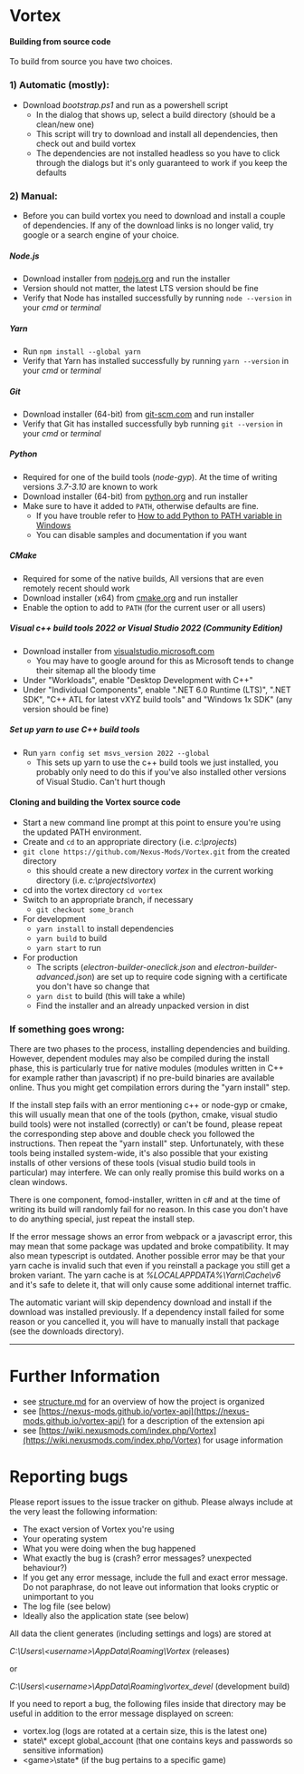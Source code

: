 # Vortex

#### Building from source code

To build from source you have two choices.
### 1) Automatic (mostly):
- Download _bootstrap.ps1_ and run as a powershell script
  - In the dialog that shows up, select a build directory (should be a clean/new one)
  - This script will try to download and install all dependencies, then check out and build vortex
  - The dependencies are not installed headless so you have to click through the dialogs but it's only guaranteed to work if you keep the defaults

### 2) Manual:
- Before you can build vortex you need to download and install a couple of dependencies. If any of the download links is no longer valid, try google or a search engine of your choice.

##### Node.js
- Download installer from [nodejs.org](https://nodejs.org) and run the installer
- Version should not matter, the latest LTS version should be fine
- Verify that Node has installed successfully by running `node --version` in your _cmd_ or _terminal_

##### Yarn
- Run `npm install --global yarn`
- Verify that Yarn has installed successfully by running `yarn --version` in your _cmd_ or _terminal_

##### Git
- Download installer (64-bit) from [git-scm.com](https://git-scm.com/downloads) and run installer
- Verify that Git has installed successfully byb running `git --version` in your _cmd_ or _terminal_

##### Python
- Required for one of the build tools (_node-gyp_). At the time of writing versions _3.7-3.10_ are known to work
- Download installer (64-bit) from [python.org](https://www.python.org/downloads/) and run installer
- Make sure to have it added to `PATH`, otherwise defaults are fine.
  - If you have trouble refer to [How to add Python to PATH variable in Windows](https://www.educative.io/answers/how-to-add-python-to-path-variable-in-windows)
  - You can disable samples and documentation if you want

##### CMake
- Required for some of the native builds, All versions that are even remotely recent should work
- Download installer (x64) from [cmake.org](https://cmake.org/download/#latest) and run installer
- Enable the option to add to `PATH` (for the current user or all users)

##### Visual c++ build tools 2022 or Visual Studio 2022 (Community Edition)
- Download installer from [visualstudio.microsoft.com](https://visualstudio.microsoft.com/en/downloads/) 
  - You may have to google around for this as Microsoft tends to change their sitemap all the bloody time
- Under "Workloads", enable "Desktop Development with C++"
- Under "Individual Components", enable ".NET 6.0 Runtime (LTS)", ".NET SDK", "C++ ATL for latest vXYZ build tools" and "Windows 1x SDK" (any version should be fine)

##### Set up yarn to use C++ build tools
- Run `yarn config set msvs_version 2022 --global`
  - This sets up yarn to use the c++ build tools we just installed, you probably only need to do this if you've also installed other versions of Visual Studio. Can't hurt though

#### Cloning and building the Vortex source code
- Start a new command line prompt at this point to ensure you're using the updated PATH environment.
- Create and `cd` to an appropriate directory (i.e. _c:\projects_)
- `git clone https://github.com/Nexus-Mods/Vortex.git` from the created directory
  - this should create a new directory _vortex_ in the current working directory (i.e. _c:\projects\vortex_)
- cd into the vortex directory `cd vortex`
- Switch to an appropriate branch, if necessary
  - `git checkout some_branch`
- For development
  - `yarn install` to install dependencies
  - `yarn build` to build
  - `yarn start` to run
- For production
  - The scripts (_electron-builder-oneclick.json_ and _electron-builder-advanced.json_) are set up to require code signing with
    a certificate you don't have so change that
  - `yarn dist` to build (this will take a while)
  - Find the installer and an already unpacked version in dist

### If something goes wrong:

There are two phases to the process, installing dependencies and building.
However, dependent modules may also be compiled during the install phase, this is particularly true for native modules (modules written in C++ for example rather than javascript) if no pre-build binaries are available online. Thus you might get compilation errors during the "yarn install" step.

If the install step fails with an error mentioning c++ or node-gyp or cmake, this will usually mean that one of the tools (python, cmake, visual studio build tools) were not installed (correctly) or can't be found, please repeat the corresponding step above and double check you followed the instructions. Then repeat the "yarn install" step.
Unfortunately, with these tools being installed system-wide, it's also possible that your existing installs of other versions of these tools (visual studio build tools in particular) may interfere. We can only really promise this build works on a clean windows.

There is one component, fomod-installer, written in c# and at the time of writing its build will randomly fail for no reason. In this case you don't have to do anything special, just repeat the install step.

If the error message shows an error from webpack or a javascript error, this may mean that some package was updated and broke compatibility. It may also mean typescript is outdated.
Another possible error may be that your yarn cache is invalid such that even if you reinstall a package you still get a broken variant.
The yarn cache is at _%LOCALAPPDATA%\\Yarn\\Cache\\v6_ and it's safe to delete it, that will only cause some additional internet traffic.

The automatic variant will skip dependency download and install if the download was installed previously. If a dependency install failed for some reason or you cancelled it, you will have to manually install that package (see the downloads directory).

------
# Further Information

- see [structure.md](structure.md) for an overview of how the project is organized
- see [https://nexus-mods.github.io/vortex-api](https://nexus-mods.github.io/vortex-api/) for a description of the extension api
- see [https://wiki.nexusmods.com/index.php/Vortex](https://wiki.nexusmods.com/index.php/Vortex) for usage information

# Reporting bugs

Please report issues to the issue tracker on github. Please always include at the very least the following information:
- The exact version of Vortex you're using
- Your operating system
- What you were doing when the bug happened
- What exactly the bug is (crash? error messages? unexpected behaviour?)
- If you get any error message, include the full and exact error message. Do not paraphrase, do not leave out information that looks cryptic or unimportant to you
- The log file (see below)
- Ideally also the application state (see below)

All data the client generates (including settings and logs) are stored at

_C:\Users\\<username\>\AppData\Roaming\Vortex_ (releases)

or

_C:\Users\\<username\>\AppData\Roaming\vortex\_devel_ (development build)

If you need to report a bug, the following files inside that directory may be useful in addition to the error message displayed on screen:

- vortex.log (logs are rotated at a certain size, this is the latest one)
- state\\* except global_account (that one contains keys and passwords so sensitive information)
- \<game\>\state\* (if the bug pertains to a specific game)
